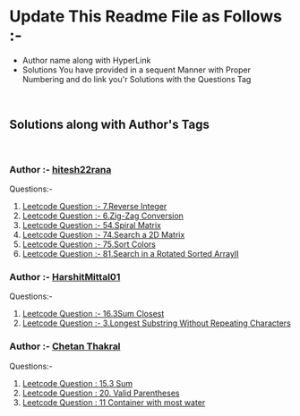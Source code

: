 # Update This Readme File as Follows :-
<ul>
    <li>Author name along with HyperLink</li>
    <li>Solutions You have provided in a sequent Manner with Proper Numbering and do link you'r Solutions with the Questions Tag</li>
</ul>
<br>

## Solutions along with Author's Tags
<br>

### Author :- [hitesh22rana](https://github.com/hitesh22rana)

Questions:- 

1) [Leetcode Question :- 7.Reverse Integer](7_Reverse_integer.cpp)
2) [Leetcode Question :- 6.Zig-Zag Conversion](6_Zig-Zag_conversion.cpp)
3) [Leetcode Question :- 54.Spiral Matrix](54_SPiral_Matrix.cpp)
4) [Leetcode Question :- 74.Search a 2D Matrix](74_Search_a_2D_Matrix.cpp)
5) [Leetcode Question :- 75.Sort Colors](75_Sort_Colors.cpp)
5) [Leetcode Question :- 81.Search in a Rotated Sorted ArrayII](81_Search_in_Rotated_Sorted_ArrayII.cpp)

### Author :- [HarshitMittal01](https://github.com/HarshitMittal01)
Questions:- 

1) [Leetcode Question :- 16.3Sum Closest](16_3Sum_Closest.cpp)
2) [Leetcode Question :- 3.Longest Substring Without Repeating Characters](3_Longest_Substring_Without_Repeating_Characters.cpp)


### Author :- [Chetan Thakral](https://github.com/chetan-2002)
Questions:- 

1) [Leetcode Question : 15.3 Sum](15.3-sum.cpp)
2) [Leetcode Question : 20. Valid Parentheses](20.valid-parentheses.cpp)
3) [Leetcode Question : 11 Container with most water](11.container-with-most-water.cpp)
